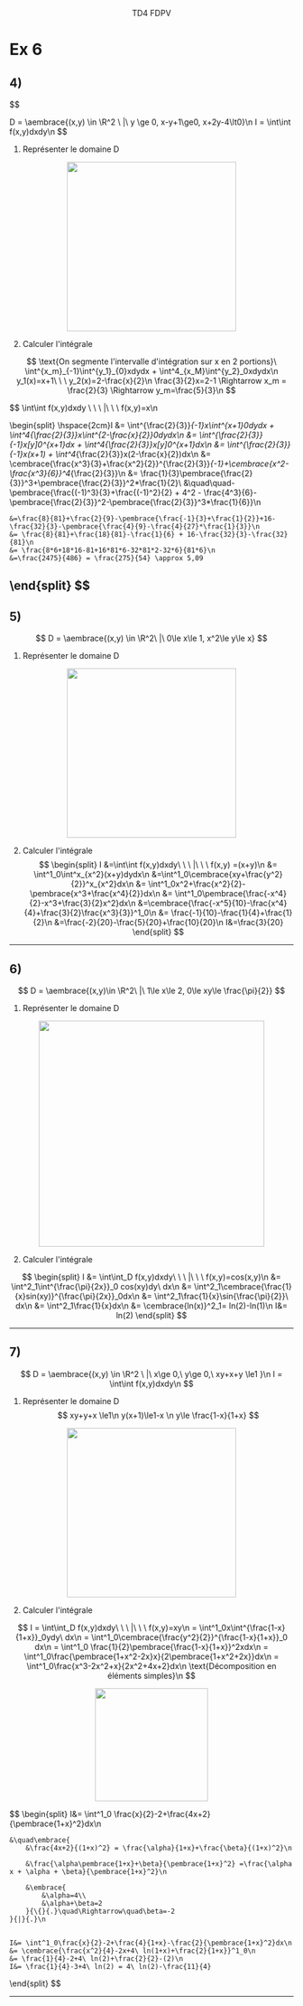 $$
% \global\newcommand{\n}{\\ \ \\}
% \global\newcommand{\embrace}[3]{
%     \left#2
%         \begin{split}
%             #1
%         \end{split}
%     \right#3
% }
% \global\newcommand{\aembrace}[1]{
%     \embrace{#1}{\{}{\}}
% }
% \global\newcommand{\pembrace}[1]{
%     \embrace{#1}{(}{)}
% }
% \global\newcommand{\cembrace}[1]{
%     \embrace{#1}{[}{]}
% }
$$
<center>TD4 FDPV</center>

# Ex 6
## 4)
$$

D = \aembrace{(x,y) \in \R^2 \ |\ y \ge 0, x-y+1\ge0, x+2y-4\lt0}\n
I = \int\int f(x,y)dxdy\n
$$

1) Représenter le domaine D
<div style="text-align:center">
<img src="https://i.imgur.com/PH9luq6.png" width="300">
</div>


2) Calculer l'intégrale

$$
\text{On segmente l'intervalle d'intégration sur x en 2 portions}\
\int^{x_m}_{-1}\int^{y_1}_{0}xdydx + \int^4_{x_M}\int^{y_2}_0xdydx\n
y_1(x)=x+1\ \ \ y_2(x)=2-\frac{x}{2}\n
\frac{3}{2}x=2-1 \Rightarrow x_m = \frac{2}{3} \Rightarrow y_m=\frac{5}{3}\n
$$

$$
\int\int f(x,y)dxdy \ \ \ |\ \ \ f(x,y)=x\n

\begin{split}
    \hspace{2cm}I &= \int^{\frac{2}{3}}_{-1}x\int^{x+1}_0dydx + \int^4_{\frac{2}{3}}x\int^{2-\frac{x}{2}}_0dydx\n
    &= \int^{\frac{2}{3}}_{-1}x[y]_0^{x+1}dx  + \int^4_{\frac{2}{3}}x[y]_0^{x+1}dx\n
    &= \int^{\frac{2}{3}}_{-1}x(x+1) + \int^4_{\frac{2}{3}}x(2-\frac{x}{2})dx\n
    &= \cembrace{\frac{x^3}{3}+\frac{x^2}{2}}^{\frac{2}{3}}_{-1}+\cembrace{x^2-\frac{x^3}{6}}^4_{\frac{2}{3}}\n
    &= \frac{1}{3}\pembrace{\frac{2}{3}}^3+\pembrace{\frac{2}{3}}^2*\frac{1}{2}\\
    &\quad\quad-\pembrace{\frac{(-1)^3}{3}+\frac{(-1)^2}{2} + 4^2 - \frac{4^3}{6}-\pembrace{\frac{2}{3}}^2-\pembrace{\frac{2}{3}}^3*\frac{1}{6}}\n

    &=\frac{8}{81}+\frac{2}{9}-\pembrace{\frac{-1}{3}+\frac{1}{2}}+16-\frac{32}{3}-\pembrace{\frac{4}{9}-\frac{4}{27}*\frac{1}{3}}\n
    &= \frac{8}{81}+\frac{18}{81}-\frac{1}{6} + 16-\frac{32}{3}-\frac{32}{81}\n
    &= \frac{8*6+18*16-81+16*81*6-32*81*2-32*6}{81*6}\n
    &=\frac{2475}{486} = \frac{275}{54} \approx 5,09
\end{split}
$$
---
## 5)
$$
D = \aembrace{(x,y) \in \R^2\ |\ 0\le x\le 1, x^2\le y\le x}
$$

1) Représenter le domaine D

<div style="text-align:center">
<img src="https://i.imgur.com/2oN9E2i.png" width="300">
</div>

2) Calculer l'intégrale
$$
\begin{split}
    I &=\int\int f(x,y)dxdy\ \ \ |\ \ \ f(x,y) =(x+y)\n
    &= \int^1_0\int^x_{x^2}(x+y)dydx\n
    &=\int^1_0\cembrace{xy+\frac{y^2}{2}}^x_{x^2}dx\n
    &= \int^1_0x^2+\frac{x^2}{2}-\pembrace{x^3+\frac{x^4}{2}}dx\n
    &= \int^1_0\pembrace{\frac{-x^4}{2}-x^3+\frac{3}{2}x^2}dx\n
    &=\cembrace{\frac{-x^5}{10}-\frac{x^4}{4}+\frac{3}{2}\frac{x^3}{3}}^1_0\n
    &= \frac{-1}{10}-\frac{1}{4}+\frac{1}{2}\n
    &=\frac{-2}{20}-\frac{5}{20}+\frac{10}{20}\n
    I&=\frac{3}{20}
\end{split}
$$
---
## 6)
$$
D = \aembrace{(x,y)\in \R^2\ |\ 1\le x\le 2, 0\le xy\le \frac{\pi}{2}}
$$

1) Représenter le domaine D
<div style="text-align:center">
<img src="https://i.imgur.com/PikPPw9.png" width="400">
</div>

2) Calculer l'intégrale

$$
\begin{split}
    I &= \int\int_D f(x,y)dxdy\ \ \ |\ \ \ f(x,y)=cos(x,y)\n
    &= \int^2_1\int^{\frac{\pi}{2x}}_0 cos(xy)dy\  dx\n
    &= \int^2_1\cembrace{\frac{1}{x}sin(xy)}^{\frac{\pi}{2x}}_0dx\n
    &= \int^2_1\frac{1}{x}\sin{\frac{\pi}{2}}\ dx\n
    &= \int^2_1\frac{1}{x}dx\n
    &= \cembrace{ln(x)}^2_1= ln(2)-ln(1)\n 
    I&= ln(2)
\end{split}
$$

---
## 7)
$$
D = \aembrace{(x,y) \in \R^2 \ |\ x\ge 0,\ y\ge 0,\ xy+x+y \le1 }\n
I = \int\int f(x,y)dxdy\n
$$

1) Représenter le domaine D
$$
xy+y+x \le1\n
y(x+1)\le1-x
\n
y\le \frac{1-x}{1+x}
$$
<div style="text-align:center">
<img src="https://i.imgur.com/r3F7img.png" width="300">
</div>

2) Calculer l'intégrale

$$
I = \int\int_D f(x,y)dxdy\ \ \ |\ \ \ f(x,y)=xy\n
= \int^1_0x\int^{\frac{1-x}{1+x}}_0ydy\ dx\n
= \int^1_0\cembrace{\frac{y^2}{2}}^{\frac{1-x}{1+x}}_0 dx\n
= \int^1_0 \frac{1}{2}\pembrace{\frac{1-x}{1+x}}^2xdx\n
= \int^1_0\frac{\pembrace{1+x^2-2x}x}{2\pembrace{1+x^2+2x}}dx\n
= \int^1_0\frac{x^3-2x^2+x}{2x^2+4x+2}dx\n
\text{Décomposition en éléments simples}\n
$$

<div style="text-align:center">
<img src="https://i.imgur.com/zcQ3E1W.png" width="200">
</div>

$$
\begin{split}
    I&= \int^1_0 \frac{x}{2}-2+\frac{4x+2}{\pembrace{1+x}^2}dx\n

    &\quad\embrace{
        &\frac{4x+2}{(1+x)^2} = \frac{\alpha}{1+x}+\frac{\beta}{(1+x)^2}\n
    
        &\frac{\alpha\pembrace{1+x}+\beta}{\pembrace{1+x}^2} =\frac{\alpha x + \alpha + \beta}{\pembrace{1+x}^2}\n
        
        &\embrace{
            &\alpha=4\\
            &\alpha+\beta=2
        }{\{}{.}\quad\Rightarrow\quad\beta=-2
    }{|}{.}\n
    
    
    I&= \int^1_0\frac{x}{2}-2+\frac{4}{1+x}-\frac{2}{\pembrace{1+x}^2}dx\n
    &= \cembrace{\frac{x^2}{4}-2x+4\ ln(1+x)+\frac{2}{1+x}}^1_0\n
    &= \frac{1}{4}-2+4\ ln(2)+\frac{2}{2}-(2)\n
    I&= \frac{1}{4}-3+4\ ln(2) = 4\ ln(2)-\frac{11}{4}
\end{split}
$$

---


